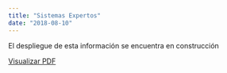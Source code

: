 ```yaml
---
title: "Sistemas Expertos"
date: "2018-08-10"
---
```


El despliegue de esta información se encuentra en construcción

[Visualizar PDF](https://drive.google.com/file/d/1rLmwDwfeVqscZ9KznuHiEIH1Ep7Gzh5o/view?usp=sharing)


